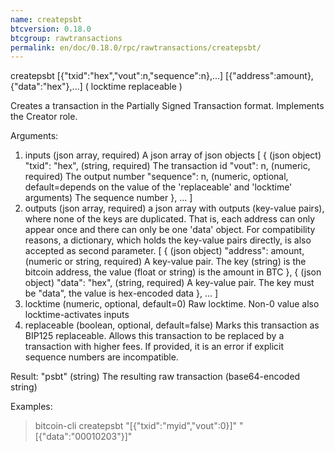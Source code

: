```yaml
---
name: createpsbt
btcversion: 0.18.0
btcgroup: rawtransactions
permalink: en/doc/0.18.0/rpc/rawtransactions/createpsbt/
---
```


createpsbt [{"txid":"hex","vout":n,"sequence":n},...] [{"address":amount},{"data":"hex"},...] ( locktime replaceable )

Creates a transaction in the Partially Signed Transaction format.
Implements the Creator role.

Arguments:
1. inputs                      (json array, required) A json array of json objects
     [
       {                       (json object)
         "txid": "hex",        (string, required) The transaction id
         "vout": n,            (numeric, required) The output number
         "sequence": n,        (numeric, optional, default=depends on the value of the 'replaceable' and 'locktime' arguments) The sequence number
       },
       ...
     ]
2. outputs                     (json array, required) a json array with outputs (key-value pairs), where none of the keys are duplicated.
                               That is, each address can only appear once and there can only be one 'data' object.
                               For compatibility reasons, a dictionary, which holds the key-value pairs directly, is also
                               accepted as second parameter.
     [
       {                       (json object)
         "address": amount,    (numeric or string, required) A key-value pair. The key (string) is the bitcoin address, the value (float or string) is the amount in BTC
       },
       {                       (json object)
         "data": "hex",        (string, required) A key-value pair. The key must be "data", the value is hex-encoded data
       },
       ...
     ]
3. locktime                    (numeric, optional, default=0) Raw locktime. Non-0 value also locktime-activates inputs
4. replaceable                 (boolean, optional, default=false) Marks this transaction as BIP125 replaceable.
                               Allows this transaction to be replaced by a transaction with higher fees. If provided, it is an error if explicit sequence numbers are incompatible.

Result:
  "psbt"        (string)  The resulting raw transaction (base64-encoded string)

Examples:
> bitcoin-cli createpsbt "[{\"txid\":\"myid\",\"vout\":0}]" "[{\"data\":\"00010203\"}]"


